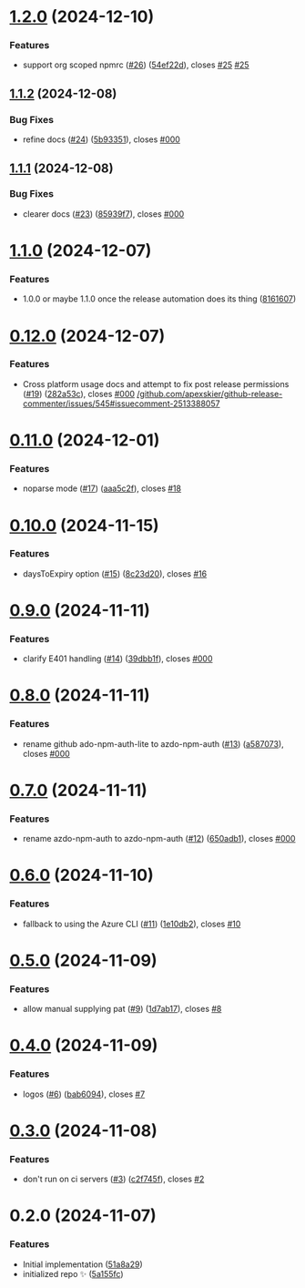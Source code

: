 # [1.2.0](https://github.com/johnnyreilly/azdo-npm-auth/compare/1.1.2...1.2.0) (2024-12-10)

### Features

- support org scoped npmrc ([#26](https://github.com/johnnyreilly/azdo-npm-auth/issues/26)) ([54ef22d](https://github.com/johnnyreilly/azdo-npm-auth/commit/54ef22d18dde3af0625179c9f3e4e28dfbd1a940)), closes [#25](https://github.com/johnnyreilly/azdo-npm-auth/issues/25) [#25](https://github.com/johnnyreilly/azdo-npm-auth/issues/25)

## [1.1.2](https://github.com/johnnyreilly/azdo-npm-auth/compare/1.1.1...1.1.2) (2024-12-08)

### Bug Fixes

- refine docs ([#24](https://github.com/johnnyreilly/azdo-npm-auth/issues/24)) ([5b93351](https://github.com/johnnyreilly/azdo-npm-auth/commit/5b9335162fe8c225315c69c37f200e10a1f05ba0)), closes [#000](https://github.com/johnnyreilly/azdo-npm-auth/issues/000)

## [1.1.1](https://github.com/johnnyreilly/azdo-npm-auth/compare/1.1.0...1.1.1) (2024-12-08)

### Bug Fixes

- clearer docs ([#23](https://github.com/johnnyreilly/azdo-npm-auth/issues/23)) ([85939f7](https://github.com/johnnyreilly/azdo-npm-auth/commit/85939f7f5d76b0cd37ab347078489836bf42fc7d)), closes [#000](https://github.com/johnnyreilly/azdo-npm-auth/issues/000)

# [1.1.0](https://github.com/johnnyreilly/azdo-npm-auth/compare/0.12.0...1.1.0) (2024-12-07)

### Features

- 1.0.0 or maybe 1.1.0 once the release automation does its thing ([8161607](https://github.com/johnnyreilly/azdo-npm-auth/commit/8161607481b0f00c712d4270ba69e2316785f461))

# [0.12.0](https://github.com/johnnyreilly/azdo-npm-auth/compare/0.11.0...0.12.0) (2024-12-07)

### Features

- Cross platform usage docs and attempt to fix post release permissions ([#19](https://github.com/johnnyreilly/azdo-npm-auth/issues/19)) ([282a53c](https://github.com/johnnyreilly/azdo-npm-auth/commit/282a53c1c1ea3cac8798c38efdd6bae981a22895)), closes [#000](https://github.com/johnnyreilly/azdo-npm-auth/issues/000) [/github.com/apexskier/github-release-commenter/issues/545#issuecomment-2513388057](https://github.com//github.com/apexskier/github-release-commenter/issues/545/issues/issuecomment-2513388057)

# [0.11.0](https://github.com/johnnyreilly/azdo-npm-auth/compare/0.10.0...0.11.0) (2024-12-01)

### Features

- noparse mode ([#17](https://github.com/johnnyreilly/azdo-npm-auth/issues/17)) ([aaa5c2f](https://github.com/johnnyreilly/azdo-npm-auth/commit/aaa5c2f70bc8869a4a604c314e95f1114d842e3f)), closes [#18](https://github.com/johnnyreilly/azdo-npm-auth/issues/18)

# [0.10.0](https://github.com/johnnyreilly/azdo-npm-auth/compare/0.9.0...0.10.0) (2024-11-15)

### Features

- daysToExpiry option ([#15](https://github.com/johnnyreilly/azdo-npm-auth/issues/15)) ([8c23d20](https://github.com/johnnyreilly/azdo-npm-auth/commit/8c23d2075d8d7dcf81bcf9ad67febc18182153d9)), closes [#16](https://github.com/johnnyreilly/azdo-npm-auth/issues/16)

# [0.9.0](https://github.com/johnnyreilly/azdo-npm-auth/compare/0.8.0...0.9.0) (2024-11-11)

### Features

- clarify E401 handling ([#14](https://github.com/johnnyreilly/azdo-npm-auth/issues/14)) ([39dbb1f](https://github.com/johnnyreilly/azdo-npm-auth/commit/39dbb1f2f86fe78960f11036a0a9fb7b70149a07)), closes [#000](https://github.com/johnnyreilly/azdo-npm-auth/issues/000)

# [0.8.0](https://github.com/johnnyreilly/azdo-npm-auth/compare/0.7.0...0.8.0) (2024-11-11)

### Features

- rename github ado-npm-auth-lite to azdo-npm-auth ([#13](https://github.com/johnnyreilly/azdo-npm-auth/issues/13)) ([a587073](https://github.com/johnnyreilly/azdo-npm-auth/commit/a5870738bf06e49c457ad95f17ae8353cadb8440)), closes [#000](https://github.com/johnnyreilly/azdo-npm-auth/issues/000)

# [0.7.0](https://github.com/johnnyreilly/azdo-npm-auth/compare/0.6.0...0.7.0) (2024-11-11)

### Features

- rename azdo-npm-auth to azdo-npm-auth ([#12](https://github.com/johnnyreilly/azdo-npm-auth/issues/12)) ([650adb1](https://github.com/johnnyreilly/azdo-npm-auth/commit/650adb1a5f86438ebc3a50577c59e5ae80591cdc)), closes [#000](https://github.com/johnnyreilly/azdo-npm-auth/issues/000)

# [0.6.0](https://github.com/johnnyreilly/azdo-npm-auth/compare/0.5.0...0.6.0) (2024-11-10)

### Features

- fallback to using the Azure CLI ([#11](https://github.com/johnnyreilly/azdo-npm-auth/issues/11)) ([1e10db2](https://github.com/johnnyreilly/azdo-npm-auth/commit/1e10db2c99fab6275dc8ab16c233b7b2d59a955a)), closes [#10](https://github.com/johnnyreilly/azdo-npm-auth/issues/10)

# [0.5.0](https://github.com/johnnyreilly/azdo-npm-auth/compare/0.4.0...0.5.0) (2024-11-09)

### Features

- allow manual supplying pat ([#9](https://github.com/johnnyreilly/azdo-npm-auth/issues/9)) ([1d7ab17](https://github.com/johnnyreilly/azdo-npm-auth/commit/1d7ab170ae23f1e3271fa023c5ab16d617a297d3)), closes [#8](https://github.com/johnnyreilly/azdo-npm-auth/issues/8)

# [0.4.0](https://github.com/johnnyreilly/azdo-npm-auth/compare/0.3.0...0.4.0) (2024-11-09)

### Features

- logos ([#6](https://github.com/johnnyreilly/azdo-npm-auth/issues/6)) ([bab6094](https://github.com/johnnyreilly/azdo-npm-auth/commit/bab6094116350ac3d9969572e271b9786a997027)), closes [#7](https://github.com/johnnyreilly/azdo-npm-auth/issues/7)

# [0.3.0](https://github.com/johnnyreilly/azdo-npm-auth/compare/0.2.0...0.3.0) (2024-11-08)

### Features

- don't run on ci servers ([#3](https://github.com/johnnyreilly/azdo-npm-auth/issues/3)) ([c2f745f](https://github.com/johnnyreilly/azdo-npm-auth/commit/c2f745f93d4bb21173669d8a5a76c241aaca1254)), closes [#2](https://github.com/johnnyreilly/azdo-npm-auth/issues/2)

# 0.2.0 (2024-11-07)

### Features

- Initial implementation ([51a8a29](https://github.com/johnnyreilly/azdo-npm-auth/commit/51a8a2958be10a7cbf3d04a325c02ec2bf0a7b3a))
- initialized repo ✨ ([5a155fc](https://github.com/johnnyreilly/azdo-npm-auth/commit/5a155fcc1ef7e4efa712b59fb56cc76ec2d29961))
